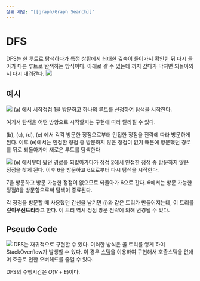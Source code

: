 ```yaml
---
상위 개념: "[[graph/Graph Search]]"
---
```

# DFS
DFS는 한 루트로 탐색하다가 특정 상황에서 최대한 깊숙이 들어가서 확인한 뒤 다시 돌아가 다른 루트로 탐색하는 방식이다. 아래로 갈 수 있는데 까지 갔다가 막히면 되돌아와서 다시 내려간다.
![](https://i.imgur.com/ErLGhpm.png)

## 예시
![](https://i.imgur.com/NlUF5cj.png)
(a) 에서 시작정점 1을 방문하고 하나의 루트를 선정하여 탐색을 시작한다.

여기서 탐색을 어떤 방향으로 시작할지는 구현에 따라 달라질 수 있다.

(b), (c), (d), (e) 에서 각각 방문한 정점으로부터 인접한 정점을 전략에 따라 방문하게 된다. 이후 (e)에서는 인접한 정점 중 방문하지 않은 정점이 없기 때문에 방문했던 경로를 뒤로 되돌아가며 새로운 루트를 탐색한다

![](https://i.imgur.com/jOicJzN.png)
(e) 에서부터 왔던 경로를 되밟아가다가 정점 2에서 인접한 정점 중 방문하지 않은 정점을 찾게 된다. 이후 6을 방문하고 6으로부터 다시 탐색을 시작한다.

7을 방문하고 방문 가능한 정점이 없으므로 되돌아가 6으로 간다. 6에서는 방문 가능한 정점8을 방문함으로써 탐색이 종료된다.

각 정점을 방문할 때 사용했던 간선을 남기면 (i)와 같은 트리가 만들어지는데, 이 트리를 **깊이우선트리**라고 한다. 이 트리 역시 정점 방문 전략에 의해 변경될 수 있다.

## Pseudo Code
![](https://i.imgur.com/V7r1wJb.png)
DFS는 재귀적으로 구현할 수 있다. 이러한 방식은 콜 트리를 쌓게 하여 StackOverflow가 발생할 수 있다. 이 경우 [스택](Stack)을 이용하여 구현해서 호출스택을 없애며 호출로 인한 오버헤드를 줄일 수 있다.

DFS의 수행시간은 $O(V+E)$이다.